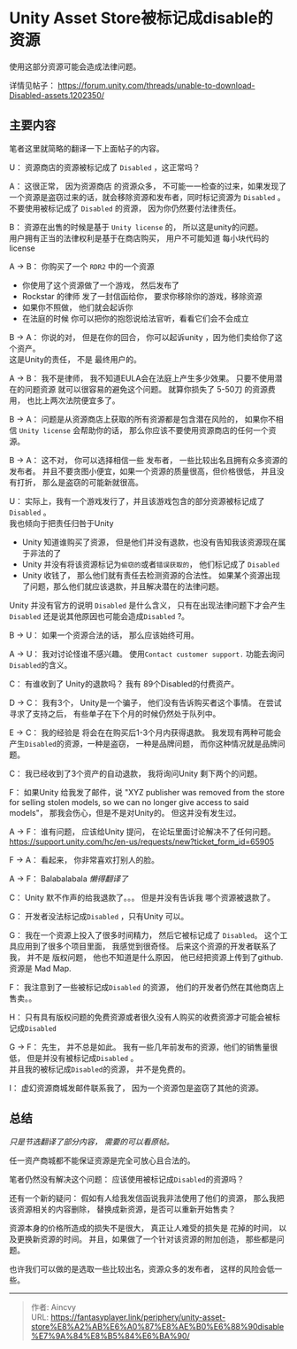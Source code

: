 # Unity Asset Store被标记成disable的资源


使用这部分资源可能会造成法律问题。 

详情见帖子：  https://forum.unity.com/threads/unable-to-download-Disabled-assets.1202350/

## 主要内容

笔者这里就简略的翻译一下上面帖子的内容。 

U： 资源商店的资源被标记成了 `Disabled` ，这正常吗？

A： 这很正常， 因为资源商店 的资源众多， 不可能一一检查的过来，如果发现了一个资源是盗窃过来的话，就会移除资源和发布者，同时标记资源为 `Disabled` 。   
不要使用被标记成了 `Disabled` 的资源， 因为你仍然要付法律责任。 

B： 资源在出售的时候是基于 `Unity license` 的， 所以这是unity的问题。   
用户拥有正当的法律权利是基于在商店购买， 用户不可能知道 每小块代码的 license 

A -&gt; B： 你购买了一个 `RDR2` 中的一个资源
- 你使用了这个资源做了一个游戏， 然后发布了
- Rockstar 的律师 发了一封信函给你， 要求你移除你的游戏，移除资源
- 如果你不照做， 他们就会起诉你
- 在法庭的时候 你可以把你的抱怨说给法官听，看看它们会不会成立


B -&gt; A：  你说的对， 但是在你的回合， 你可以起诉unity ，因为他们卖给你了这个资产。    
这是Unity的责任， 不是 最终用户的。 

A -&gt; B： 我不是律师， 我不知道EULA会在法庭上产生多少效果。  只要不使用潜在的问题资源 就可以很容易的避免这个问题。 
就算你损失了 5-50刀 的资源费用， 也比上两次法院便宜多了。 

B -&gt; A： 问题是从资源商店上获取的所有资源都是包含潜在风险的， 如果你不相信 `Unity license` 会帮助你的话， 那么你应该不要使用资源商店的任何一个资源。 

B -&gt; A： 这不对， 你可以选择相信一些 发布者， 一些比较出名且拥有众多资源的发布者。 并且不要贪图小便宜，如果一个资源的质量很高，但价格很低， 并且没有打折， 那么是盗窃的可能新就很高。 

U： 实际上，我有一个游戏发行了，并且该游戏包含的部分资源被标记成了 `Disabled` 。   
我也倾向于把责任归咎于Unity   
- Unity 知道谁购买了资源， 但是他们并没有退款，也没有告知我该资源现在属于非法的了
- Unity 并没有将该资源标记为`偷窃的`或者`错误获取的`， 他们标记成了 `Disabled`
- Unity 收钱了， 那么他们就有责任去检测资源的合法性。 如果某个资源出现了问题，那么他们就应该退款，并且解决潜在的法律问题。    

Unity 并没有官方的说明 `Disabled` 是什么含义， 只有在出现法律问题下才会产生`Disabled` 还是说其他原因也可能会造成`Disabled` ?。

B -&gt; U： 如果一个资源合法的话， 那么应该始终可用。 

A -&gt; U： 我对讨论怪谁不感兴趣。  使用`Contact customer support.` 功能去询问`Disabled`的含义。 

C：  有谁收到了 Unity的退款吗？  我有 89个Disabled的付费资产。 

D -&gt; C： 我有3个， Unity是一个骗子， 他们没有告诉购买者这个事情。 在尝试寻求了支持之后， 有些单子在下个月的时候仍然处于队列中。 

E -&gt; C：  我的经验是 将会在在购买后1-3个月内获得退款。 我发现有两种可能会产生`Disabled`的资源，一种是盗窃， 一种是品牌问题， 而你这种情况就是品牌问题。 

C： 我已经收到了3个资产的自动退款， 我将询问Unity 剩下两个的问题。 

F： 如果Unity 给我发了邮件，说 &#34;XYZ publisher was removed from the store for selling stolen models, so we can no longer give access to said models&#34;， 那我会伤心，但是不是对Unity的。 但这并没有发生过。 

A -&gt; F： 谁有问题， 应该给Unity 提问， 在论坛里面讨论解决不了任何问题。   https://support.unity.com/hc/en-us/requests/new?ticket_form_id=65905

F -&gt; A： 看起来， 你非常喜欢打别人的脸。 

A -&gt; F： Balabalabala     *懒得翻译了* 

C： Unity 默不作声的给我退款了。。。  但是并没有告诉我 哪个资源被退款了。 

G： 开发者没法标记成`Disabled` ，只有Unity 可以。 

G： 我在一个资源上投入了很多时间精力， 然后它被标记成了 `Disabled`。 这个工具应用到了很多个项目里面， 我感觉到很奇怪。 后来这个资源的开发者联系了我， 并不是 版权问题， 他也不知道是什么原因， 他已经把资源上传到了github.  资源是 Mad Map.

F： 我注意到了一些被标记成`Disabled` 的资源， 他们的开发者仍然在其他商店上售卖。。 

H： 只有具有版权问题的免费资源或者很久没有人购买的收费资源才可能会被标记成`Disabled` 

G -&gt; F： 先生， 并不总是如此。  我有一些几年前发布的资源，他们的销售量很低， 但是并没有被标记成`Disabled` 。  
并且我的被标记成`Disabled`的资源， 并不是免费的。 

I： 虚幻资源商城发邮件联系我了， 因为一个资源包是盗窃了其他的资源。  


## 总结
*只是节选翻译了部分内容， 需要的可以看原帖。*

任一资产商城都不能保证资源是完全可放心且合法的。 

笔者仍然没有解决这个问题：  应该使用被标记成`Disabled`的资源吗？  

还有一个新的疑问： 假如有人给我发信函说我非法使用了他们的资源， 那么我把该资源相关的内容删除， 替换成新资源，是否可以重新开始售卖？ 

资源本身的价格所造成的损失不是很大， 真正让人难受的损失是 花掉的时间， 以及更换新资源的时间。  并且，如果做了一个针对该资源的附加创造， 那些都是问题。  

也许我们可以做的是选取一些比较出名，资源众多的发布者， 这样的风险会低一些。 


---

> 作者: Aincvy  
> URL: https://fantasyplayer.link/periphery/unity-asset-store%E8%A2%AB%E6%A0%87%E8%AE%B0%E6%88%90disable%E7%9A%84%E8%B5%84%E6%BA%90/  

